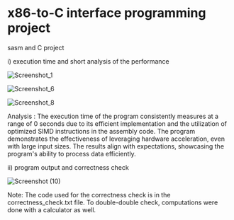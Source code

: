 # x86-to-C interface programming project
 sasm and C project

i) execution time and short analysis of the performance

![Screenshot_1](https://github.com/user-attachments/assets/84b51ba4-5315-4a9e-bd49-42b0c97fafcf)

![Screenshot_6](https://github.com/user-attachments/assets/7889923e-4e27-47d2-95d2-2c99754f0f2c)

![Screenshot_8](https://github.com/user-attachments/assets/0cfb6e12-5dc5-4f2f-bc07-a34b43443b72)


Analysis : The execution time of the program consistently measures at a range of 0 seconds due to its efficient implementation and the utilization of optimized
SIMD instructions in the assembly code. The program demonstrates the effectiveness of leveraging hardware acceleration, even with large input sizes. The results
align with expectations, showcasing the program's ability to process data efficiently. 


ii) program output and correctness check

![Screenshot (10)](https://github.com/user-attachments/assets/050094e8-a892-4300-8763-911c75cd57e1)

Note: The code used for the correctness check is in the correctness_check.txt file. To double-double check, computations were done with a calculator as well.
